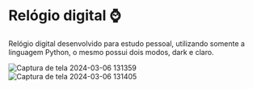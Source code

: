 # Relógio digital ⌚


Relógio digital desenvolvido para estudo pessoal, utilizando somente a linguagem Python, o mesmo possui dois modos, dark e claro.

![Captura de tela 2024-03-06 131359](https://github.com/rxodrigues/Relogio-digital/assets/137015987/58d35944-5065-4f3e-80bd-e29678f4dfcb)
![Captura de tela 2024-03-06 131405](https://github.com/rxodrigues/Relogio-digital/assets/137015987/2ba92bc8-5de7-46b4-92c1-71c6592597e9)
